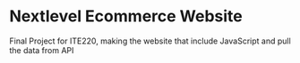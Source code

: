 # Nextlevel Ecommerce Website
Final Project for ITE220, making the website that include JavaScript and pull the data from API
